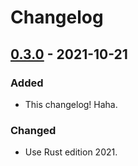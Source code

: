 # Changelog

## [0.3.0](https://github.com/Blobfolio/dowser/releases/tag/v0.3.0) - 2021-10-21

### Added

- This changelog! Haha.

### Changed

- Use Rust edition 2021.
